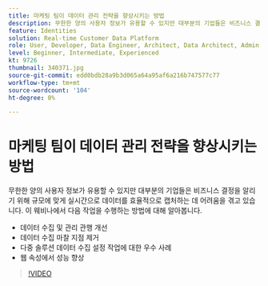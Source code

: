 ```yaml
---
title: 마케팅 팀이 데이터 관리 전략을 향상시키는 방법
description: 무한한 양의 사용자 정보가 유용할 수 있지만 대부분의 기업들은 비즈니스 결정을 알리기 위해 규모에 맞게 실시간으로 데이터를 효율적으로 캡처하는 데 어려움을 겪고 있습니다.
feature: Identities
solution: Real-time Customer Data Platform
role: User, Developer, Data Engineer, Architect, Data Architect, Admin, Leader
level: Beginner, Intermediate, Experienced
kt: 9726
thumbnail: 340371.jpg
source-git-commit: edd0bdb28a9b3d065a64a95af6a216b747577c77
workflow-type: tm+mt
source-wordcount: '104'
ht-degree: 0%

---
```


# 마케팅 팀이 데이터 관리 전략을 향상시키는 방법

무한한 양의 사용자 정보가 유용할 수 있지만 대부분의 기업들은 비즈니스 결정을 알리기 위해 규모에 맞게 실시간으로 데이터를 효율적으로 캡처하는 데 어려움을 겪고 있습니다. 이 웨비나에서 다음 작업을 수행하는 방법에 대해 알아봅니다.

* 데이터 수집 및 관리 관행 개선
* 데이터 수집 마찰 지점 제거
* 다중 솔루션 데이터 수집 설정 작업에 대한 우수 사례
* 웹 속성에서 성능 향상

>[!VIDEO](https://video.tv.adobe.com/v/340371/?quality=12&learn=on)
